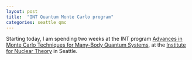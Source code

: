```yaml
---
layout: post
title:  "INT Quantum Monte Carlo program"
categories: seattle qmc
---
```


Starting today, I am spending two weeks at the INT program [Advances in Monte Carlo Techniques for Many-Body Quantum Systems][link-18-2b], at the [Institute for Nuclear Theory][link-ITF] in Seattle.

[link-18-2b]: http://www.int.washington.edu/PROGRAMS/18-2b/
[link-ITF]: http://www.int.washington.edu/
